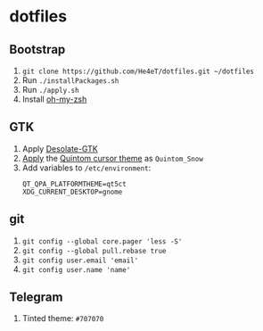 # dotfiles

## Bootstrap

1. `git clone https://github.com/He4eT/dotfiles.git ~/dotfiles`
1. Run `./installPackages.sh`
1. Run `./apply.sh`
1. Install [oh-my-zsh](https://github.com/ohmyzsh/ohmyzsh#basic-installation)

## GTK

1. Apply [Desolate-GTK](https://github.com/He4eT/Desolate-GTK)
1. [Apply](https://wiki.archlinux.org/title/Cursor_themes) the [Quintom cursor theme](https://gitlab.com/Burning_Cube/quintom-cursor-theme/-/tree/master/) as `Quintom_Snow`
1. Add variables to `/etc/environment`:
    ```
    QT_QPA_PLATFORMTHEME=qt5ct
    XDG_CURRENT_DESKTOP=gnome
    ```

## git

1. `git config --global core.pager 'less -S'`
1. `git config --global pull.rebase true`
1. `git config user.email 'email'`
1. `git config user.name 'name'`

## Telegram

1. Tinted theme: `#707070`
